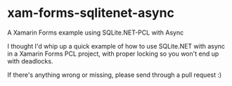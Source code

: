 # xam-forms-sqlitenet-async
A Xamarin Forms example using SQLite.NET-PCL with Async

I thought I'd whip up a quick example of how to use SQLite.NET with async in a Xamarin Forms PCL project, 
with proper locking so you won't end up with deadlocks.

If there's anything wrong or missing, please send through a pull request :)